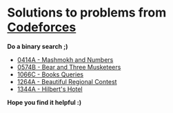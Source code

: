 # Solutions to problems from [Codeforces](https://codeforces.com/)

**Do a binary search ;)**

* [0414A - Mashmokh and Numbers](./CF_Solutions/0414A_Mashmokh_and_Numbers)
* [0574B - Bear and Three Musketeers](./CF_Solutions/0574B_Bear_and_Three_Musketeers)
* [1066C - Books Queries](./CF_Solutions/1066C_Books_Queries)
* [1264A - Beautiful Regional Contest](./CF_Solutions/1264A_Beautiful_Regional_Contest)
* [1344A - Hilbert's Hotel](./CF_Solutions/1344A_Hilberts_Hotel)

**Hope you find it helpful :)**
